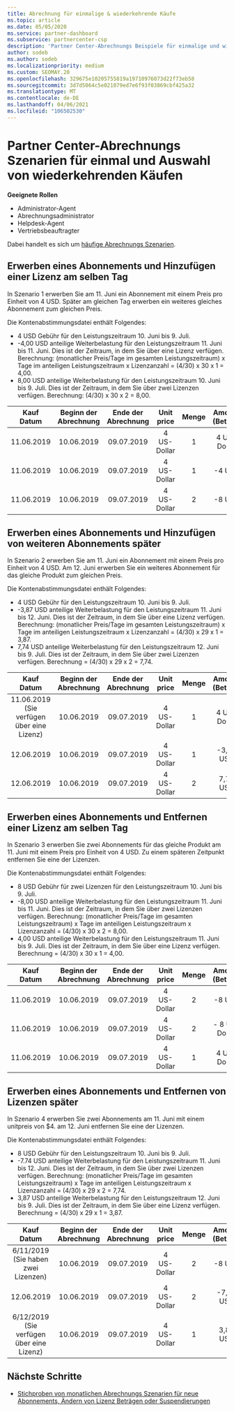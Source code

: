 ```yaml
---
title: Abrechnung für einmalige & wiederkehrende Käufe
ms.topic: article
ms.date: 05/05/2020
ms.service: partner-dashboard
ms.subservice: partnercenter-csp
description: 'Partner Center-Abrechnungs Beispiele für einmalige und wiederkehrende Käufe: Wenn Sie Abonnements erwerben, können Sie weitere Abonnements hinzufügen oder Lizenzen hinzufügen oder entfernen.'
author: sodeb
ms.author: sodeb
ms.localizationpriority: medium
ms.custom: SEOMAY.20
ms.openlocfilehash: 329675e10205755819a19710976073d22f73eb58
ms.sourcegitcommit: 3d7d5064c5e021079ed7e6f93f03869cbf425a32
ms.translationtype: MT
ms.contentlocale: de-DE
ms.lasthandoff: 04/06/2021
ms.locfileid: "106502530"
---
```

# <a name="partner-center-billing-scenarios-for-one-time-and-select-recurring-purchases"></a>Partner Center-Abrechnungs Szenarien für einmal und Auswahl von wiederkehrenden Käufen

**Geeignete Rollen**

- Administrator-Agent
- Abrechnungsadministrator
- Helpdesk-Agent
- Vertriebsbeauftragter

Dabei handelt es sich um [häufige Abrechnungs Szenarien](common-billing-scenarios.md). 

## <a name="purchase-a-subscription-and-add-a-license-on-the-same-day"></a>Erwerben eines Abonnements und Hinzufügen einer Lizenz am selben Tag

In Szenario 1 erwerben Sie am 11. Juni ein Abonnement mit einem Preis pro Einheit von 4 USD. Später am gleichen Tag erwerben ein weiteres gleiches Abonnement zum gleichen Preis.

Die Kontenabstimmungsdatei enthält Folgendes:

- 4 USD Gebühr für den Leistungszeitraum 10. Juni bis 9. Juli.
- -4,00 USD anteilige Weiterbelastung für den Leistungszeitraum 11. Juni bis 11. Juni. Dies ist der Zeitraum, in dem Sie über eine Lizenz verfügen. Berechnung: (monatlicher Preis/Tage im gesamten Leistungszeitraum) x Tage im anteiligen Leistungszeitraum x Lizenzanzahl = (4/30) x 30 x 1 = 4,00.
- 8,00 USD anteilige Weiterbelastung für den Leistungszeitraum 10. Juni bis 9. Juli. Dies ist der Zeitraum, in dem Sie über zwei Lizenzen verfügen. Berechnung: (4/30) x 30 x 2 = 8,00.

|**Kauf Datum**   |**Beginn der Abrechnung** |**Ende der Abrechnung**  |**Unit price**  |**Menge**  |**Amount (Betrag)** |**Gebührentyp** |
|:------:|:------:|:------:|:------:|:------:|:------:|:-----:|
|11.06.2019      |10.06.2019   |09.07.2019         |4 US-Dollar                |1                 |4 US-Dollar            |Neu         |
|11.06.2019     | 10.06.2019    |09.07.2019        |4 US-Dollar        |1        | -4 USD       |addQuantity           |
|11.06.2019     | 10.06.2019    |09.07.2019        |4 US-Dollar        | 2      |-8 USD         |addQuantity           |

## <a name="purchase-a-subscription-and-add-more-subscriptions-later"></a>Erwerben eines Abonnements und Hinzufügen von weiteren Abonnements später

In Szenario 2 erwerben Sie am 11. Juni ein Abonnement mit einem Preis pro Einheit von 4 USD. Am 12. Juni erwerben Sie ein weiteres Abonnement für das gleiche Produkt zum gleichen Preis.

Die Kontenabstimmungsdatei enthält Folgendes:

- 4 USD Gebühr für den Leistungszeitraum 10. Juni bis 9. Juli.
- -3,87 USD anteilige Weiterbelastung für den Leistungszeitraum 11. Juni bis 12. Juni. Dies ist der Zeitraum, in dem Sie über eine Lizenz verfügen. Berechnung: (monatlicher Preis/Tage im gesamten Leistungszeitraum) x Tage im anteiligen Leistungszeitraum x Lizenzanzahl = (4/30) x 29 x 1 = 3,87.
- 7,74 USD anteilige Weiterbelastung für den Leistungszeitraum 12. Juni bis 9. Juli. Dies ist der Zeitraum, in dem Sie über zwei Lizenzen verfügen. Berechnung = (4/30) x 29 x 2 = 7,74.

|**Kauf Datum**   |**Beginn der Abrechnung** |**Ende der Abrechnung**  |**Unit price**  |**Menge**  |**Amount (Betrag)** |**Gebührentyp** |
|:------:|:------:|:------:|:------:|:------:|:------:|:-----:|
|11.06.2019 (Sie verfügen über eine Lizenz)     |10.06.2019   |09.07.2019         |4 US-Dollar         |1        |4 US-Dollar            |Neu         |
|12.06.2019     | 10.06.2019    |09.07.2019        |4 US-Dollar        |1        | -3,87 USD       |addQuantity           |
|12.06.2019     | 10.06.2019    |09.07.2019        |4 US-Dollar        | 2      |7,74 USD       |addQuantity           |

## <a name="purchase-a-subscription-and-remove-a-license-on-the-same-day"></a>Erwerben eines Abonnements und Entfernen einer Lizenz am selben Tag

In Szenario 3 erwerben Sie zwei Abonnements für das gleiche Produkt am 11. Juni mit einem Preis pro Einheit von 4 USD. Zu einem späteren Zeitpunkt entfernen Sie eine der Lizenzen.  

Die Kontenabstimmungsdatei enthält Folgendes:

- 8 USD Gebühr für zwei Lizenzen für den Leistungszeitraum 10. Juni bis 9. Juli.
- -8,00 USD anteilige Weiterbelastung für den Leistungszeitraum 11. Juni bis 11. Juni. Dies ist der Zeitraum, in dem Sie über zwei Lizenzen verfügen. Berechnung: (monatlicher Preis/Tage im gesamten Leistungszeitraum) x Tage im anteiligen Leistungszeitraum x Lizenzanzahl = (4/30) x 30 x 2 = 8,00.
- 4,00 USD anteilige Weiterbelastung für den Leistungszeitraum 11. Juni bis 9. Juli. Dies ist der Zeitraum, in dem Sie über eine Lizenz verfügen. Berechnung = (4/30) x 30 x 1 = 4,00.

|**Kauf Datum**   |**Beginn der Abrechnung** |**Ende der Abrechnung**  |**Unit price**  |**Menge**  |**Amount (Betrag)** |**Gebührentyp** |
|:------:|:------:|:------:|:------:|:------:|:------:|:-----:|
|11.06.2019      |10.06.2019   |09.07.2019         |4 US-Dollar                |2                 |-8 USD            |Neu         |
|11.06.2019     | 10.06.2019    |09.07.2019        |4 US-Dollar        |2        | \- 8 US-Dollar       |removeQuantity           |
|11.06.2019     | 10.06.2019    |09.07.2019        |4 US-Dollar        | 1      |4 US-Dollar         |removeQuantity           |

## <a name="purchase-a-subscription-and-remove-licenses-later"></a>Erwerben eines Abonnements und Entfernen von Lizenzen später

In Szenario 4 erwerben Sie zwei Abonnements am 11. Juni mit einem unitpreis von $4. am 12. Juni entfernen Sie eine der Lizenzen.

Die Kontenabstimmungsdatei enthält Folgendes:

- 8 USD Gebühr für den Leistungszeitraum 10. Juni bis 9. Juli.
- -7.74 USD anteilige Weiterbelastung für den Leistungszeitraum 11. Juni bis 12. Juni. Dies ist der Zeitraum, in dem Sie über zwei Lizenzen verfügen. Berechnung: (monatlicher Preis/Tage im gesamten Leistungszeitraum) x Tage im anteiligen Leistungszeitraum x Lizenzanzahl = (4/30) x 29 x 2 = 7,74.
- 3,87 USD anteilige Weiterbelastung für den Leistungszeitraum 12. Juni bis 9. Juli. Dies ist der Zeitraum, in dem Sie über eine Lizenz verfügen. Berechnung = (4/30) x 29 x 1 = 3,87.

|**Kauf Datum**   |**Beginn der Abrechnung** |**Ende der Abrechnung**  |**Unit price**  |**Menge**  |**Amount (Betrag)** |**Gebührentyp** |
|:------:|:------:|:------:|:------:|:------:|:------:|:-----:|
|6/11/2019 (Sie haben zwei Lizenzen)     |10.06.2019   |09.07.2019         |4 US-Dollar         |2        |-8 USD       |Neu       |
|12.06.2019     | 10.06.2019    |09.07.2019        |4 US-Dollar        |2        | -7,74 USD       |removeQuantity           |
|6/12/2019 (Sie verfügen über eine Lizenz)    | 10.06.2019    |09.07.2019   |4 US-Dollar    |1      |3,87 USD    |removeQuantity |

## <a name="next-steps"></a>Nächste Schritte

- [Stichproben von monatlichen Abrechnungs Szenarien für neue Abonnements, Ändern von Lizenz Beträgen oder Suspendierungen](common-billing-scenarios-monthly.md)